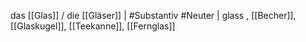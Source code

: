das [[Glas]] / die [[Gläser]] | #Substantiv #Neuter | glass
, [[Becher]], [[Glaskugel]], [[Teekanne]], [[Fernglas]]